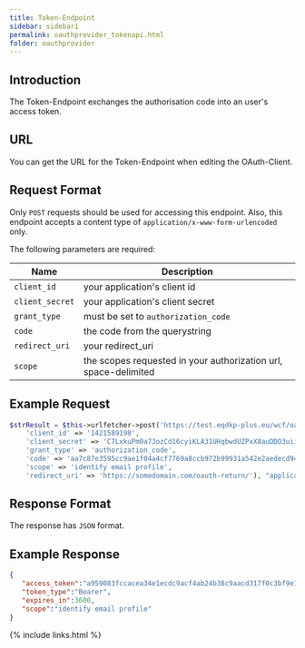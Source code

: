 ```yaml
---
title: Token-Endpoint
sidebar: sidebar1
permalink: oauthprovider_tokenapi.html
folder: oauthprovider
---
```


## Introduction

The Token-Endpoint exchanges the authorisation code into an user's access token.

## URL
You can get the URL for the Token-Endpoint when editing the OAuth-Client.

## Request Format

Only `POST` requests should be used for accessing this endpoint. Also, this endpoint accepts a content type of `application/x-www-form-urlencoded` only.

The following parameters are required:

| Name | Description |
|------|-------------|
|`client_id` | your application's client id |
|`client_secret` | your application's client secret |
|`grant_type` | must be set to `authorization_code` |
|`code` | the code from the querystring |
|`redirect_uri` | your redirect_uri |
|`scope` | the scopes requested in your authorization url, space-delimited |



## Example Request

```php
$strResult = $this->urlfetcher->post('https://test.eqdkp-plus.eu/wcf/oauth-token/', array(
	'client_id' => '1421589198', 
	'client_secret' => 'C7LxkuPm0a7JozCd16cyiKLA31UHqbwdUZPxX8auDDO3uiiFqa1Q7SRObHtLsd2k9pmYZqmAqKBlkf3ThCtScMSTzhz9DSfjW7GP0DAfNaWO0ZXNT8SzNqWO6yTfwVq7', 
	'grant_type' => 'authorization_code', 
	'code' => 'aa7c87e3595cc9ae1f04a4cf7769a8ccb972b99931a542e2aedecd9428aa7d8c18d6f16b2fa96020b4cf5aff44d8ce87bdec', 
	'scope' => 'identify email profile', 
	'redirect_uri' => 'https://somedomain.com/oauth-return/'), "application/x-www-form-urlencoded; charset=utf-8");
```

## Response Format

The response has `JSON` format.

## Example Response


```json
{ 
   "access_token":"a959083fccacea34e1ecdc9acf4ab24b38c9aacd317f0c3bf9e1ae51b25a5a5b10b92174d4327c60024307605e5d927c1a4bca1da94040a76f6c12be6e85a8a9457d83039068",
   "token_type":"Bearer",
   "expires_in":3600,
   "scope":"identify email profile"
}
```


{% include links.html %}
